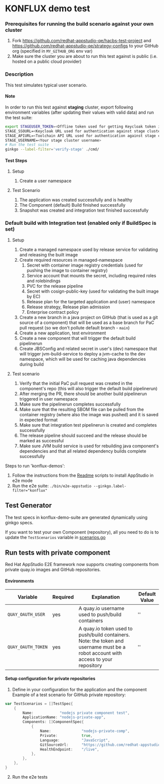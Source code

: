 # KONFLUX demo test

### Prerequisites for running the build scenario against your own cluster
1. Fork https://github.com/redhat-appstudio-qe/hacbs-test-project and https://github.com/redhat-appstudio-qe/strategy-configs to your GitHub org (specified in `MY_GITHUB_ORG` env var)
2. Make sure the cluster you are about to run this test against is public (i.e. hosted on a public cloud provider)

### Description
This test simulates typical user scenario.

#### Note

In order to run this test against **staging** cluster, export following environment variables (after updating their values with valid data) and run the test suite:
```bash
export STAGEUSER_TOKEN=<Offline token used for getting Keycloak token in order to authenticate against stage> \
STAGE_SSOURL=<Keycloak URL used for authentication against stage cluster> \
STAGE_APIURL=<Toolchain API URL used for authentication against stage cluster> \
STAGE_USERNAME=<Your stage cluster username>
# Run the test suite
ginkgo --label-filter='verify-stage' ./cmd/
```


#### Test Steps
1. Setup
   1. Create a user namespace

2. Test Scenario
   1. The application was created successfully and is healthy
   2. The Component (default) Build finished successfully
   3. Snapshot was created and integration test finished successfully

### Default build with Integration test (enabled only if BuildSpec is set)
1. Setup
   1. Create a managed namespace used by release service for validating and releasing the built image
   2. Create required resources in managed-namespace
      1. Secret with container image registry credentials (used for pushing the image to container registry)
      2. Service account that mounts the secret, including required roles and rolebindings
      3. PVC for the release pipeline
      4. Secret with cosign-public-key (used for validating the built image by EC)
      5. Release plan for the targeted application and (user) namespace
      6. Release strategy, Release plan admission
      7. Enterprise contract policy
   3. Create a new branch in a java project on GitHub (that is used as a git source of a component) that will be used as a base branch for PaC pull request (so we don't pollute default branch - `main`)
   4. Create a new application, test environment
   5. Create a new component that will trigger the default build pipelinerun
   6. Create JBSConfig and related secret in user's (dev) namespace that will trigger jvm-build-service to deploy a jvm-cache to the dev namespace, which will be used for caching java dependencies during build

2. Test scenario
   1. Verify that the initial PaC pull request was created in the component's repo (this will also trigger the default build pipelinerun)
   2. After merging the PR, there should be another build pipelinerun triggered in user namespace
   3. Make sure the pipelinerun completes successfully
   4. Make sure that the resulting SBOM file can be pulled from the container registry (where also the image was pushed) and it is saved in expected format
   5. Make sure that integration test pipelinerun is created and completes successfully
   6. The release pipeline should succeed and the release should be marked as successful
   7. Make sure JVM build service is used for rebuilding java component's dependencies and that all related dependency builds complete successfully

Steps to run 'konflux-demos':

1) Follow the instructions from the [Readme](../../docs/Installation.md) scripts to install AppStudio in e2e mode
2) Run the e2e suite: `./bin/e2e-appstudio --ginkgo.label-filter="konflux"`

## Test Generator

The test specs in konflux-demo-suite are generated dynamically using ginkgo specs.

If you want to test your own Component (repository), all you need to do is to update the `TestScenarios` variable in [scenarios.go](./config/scenarios.go)

## Run tests with private component

Red Hat AppStudio E2E framework now supports creating components from private quay.io images and GitHub repositories.

#### Environments

| Variable | Required | Explanation | Default Value |
|---|---|---|---|
| `QUAY_OAUTH_USER` | yes | A quay.io username used to push/build containers  | ''  |
| `QUAY_OAUTH_TOKEN` | yes | A quay.io token used to push/build containers. Note: the token and username must be a robot account with access to your repository | '' |

#### Setup configuration for private repositories

1. Define in your configuration for the application and the component
Example of a test scenario for GitHub private repository:

```go
var TestScenarios = []TestSpec{
    {
        Name:            "nodejs private component test",
        ApplicationName: "nodejs-private-app",
        Components: []ComponentSpec{
            {
                Name:              "nodejs-private-comp",
                Private:           true,
                Language:          "JavaScript",
                GitSourceUrl:      "https://github.com/redhat-appstudio-qe-bot/nodejs-health-check.git",
                HealthEndpoint:    "/live",
            },
        },
    },
}
```

2. Run the e2e tests
